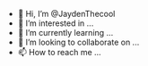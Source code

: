 - 👋 Hi, I’m @JaydenThecool
- 👀 I’m interested in ...
- 🌱 I’m currently learning ...
- 💞️ I’m looking to collaborate on ...
- 📫 How to reach me ...

<!---
JaydenThecool/JaydenThecool is a ✨ special ✨ repository because its `README.md` (this file) appears on your GitHub profile.
You can click the Preview link to take a look at your changes.
--->
